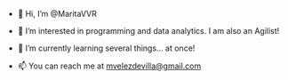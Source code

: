 - 👋 Hi, I’m @MaritaVVR
- 👀 I’m interested in programming and data analytics.  I am also an Agilist!
- 🌱 I’m currently learning several things... at once! 

- 📫 You can reach me at mvelezdevilla@gmail.com

<!---
MaritaVVR/MaritaVVR is a ✨ special ✨ repository because its `README.md` (this file) appears on your GitHub profile.
You can click the Preview link to take a look at your changes.
--->
